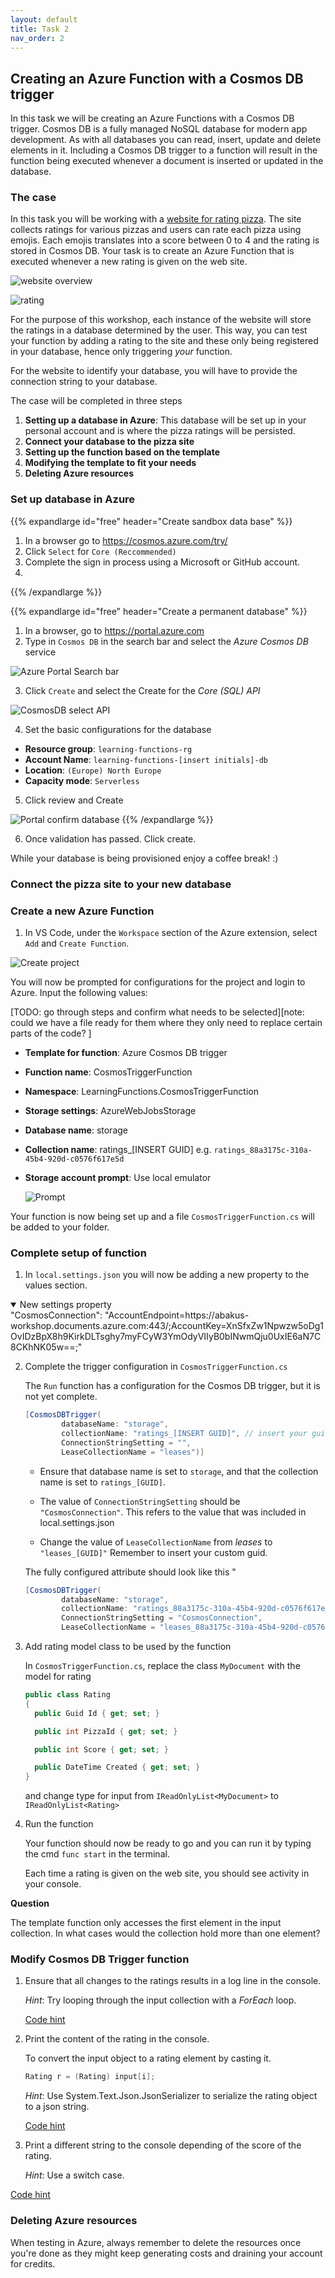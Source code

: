 ```yaml
---
layout: default
title: Task 2
nav_order: 2
---
```


## Creating an Azure Function with a Cosmos DB trigger

In this task we will be creating an Azure Functions with a Cosmos DB trigger.
Cosmos DB is a fully managed NoSQL database for modern app development. As with all databases you can read, insert, update and delete elements in it. Including a Cosmos DB trigger to a function will result in the function being executed whenever a document is inserted or updated in the database.

### The case

In this task you will be working with a [website for rating pizza](https://pizzaapp.z1.web.core.windows.net/). The site collects ratings for various pizzas and users can rate each pizza using emojis. Each emojis translates into a score between 0 to 4 and the rating is stored in Cosmos DB. Your task is to create an Azure Function that is executed whenever a new rating is given on the web site.

![website overview](images/website-overview.png)

![rating](images/rating.png)

For the purpose of this workshop, each instance of the website will store the ratings in a database determined by the user. This way, you can test your function by adding a rating to the site and these only being registered in your database, hence only triggering _your_ function.

For the website to identify your database, you will have to provide the connection string to your database.

The case will be completed in three steps

1. **Setting up a database in Azure**: This database will be set up in your personal account and is where the pizza ratings will be persisted.
2. **Connect your database to the pizza site**
3. **Setting up the function based on the template**
4. **Modifying the template to fit your needs**
5. **Deleting Azure resources**

### Set up database in Azure

{{% expandlarge id="free" header="Create sandbox data base" %}}

1. In a browser go to https://cosmos.azure.com/try/
2. Click `Select` for `Core (Reccommended)`
3. Complete the sign in process using a Microsoft or GitHub account.
4.

{{% /expandlarge %}}

{{% expandlarge id="free" header="Create a permanent database" %}}

1. In a browser, go to https://portal.azure.com
2. Type in `Cosmos DB` in the search bar and select the _Azure Cosmos DB_ service

![Azure Portal Search bar](images/portal-searchbar.png)

3. Click `Create` and select the Create for the _Core (SQL) API_

![CosmosDB select API](images/portal-selectapi.png)

4. Set the basic configurations for the database

- **Resource group**: `learning-functions-rg`
- **Account Name**: `learning-functions-[insert initials]-db`
- **Location**: `(Europe) North Europe`
- **Capacity mode**: `Serverless`

5. Click review and Create

![Portal confirm database](images/portal-db-config-complete.png)
{{% /expandlarge %}}

6. Once validation has passed. Click create.

While your database is being provisioned enjoy a coffee break! :)

### Connect the pizza site to your new database

### Create a new Azure Function

1. In VS Code, under the `Workspace` section of the Azure extension, select `Add` and `Create Function`.

![Create project](images/add-in-azure-extension.png)

You will now be prompted for configurations for the project and login to Azure. Input the following values:

[TODO: go through steps and confirm what needs to be selected][note: could we have a file ready for them where they only need to replace certain parts of the code? ]

- **Template for function**: Azure Cosmos DB trigger

- **Function name**: CosmosTriggerFunction

- **Namespace**: LearningFunctions.CosmosTriggerFunction

- **Storage settings**: AzureWebJobsStorage

- **Database name**: storage

- **Collection name**: ratings\_[INSERT GUID] e.g. `ratings_88a3175c-310a-45b4-920d-c0576f617e5d`

- **Storage account prompt**: Use local emulator

  ![Prompt](images/storage-prompt.png)

Your function is now being set up and a file `CosmosTriggerFunction.cs` will be added to your folder.

### Complete setup of function

1. In `local.settings.json` you will now be adding a new property to the values section.

<details open markdown="block">
  <summary>
  New settings property
  </summary>
    "CosmosConnection": "AccountEndpoint=https://abakus-workshop.documents.azure.com:443/;AccountKey=XnSfxZw1Npwzw5oDg1OvIDzBpX8h9KirkDLTsghy7myFCyW3YmOdyVIIyB0bINwmQju0UxIE6aN7C8CKhNK05w==;"
</details>

2. Complete the trigger configuration in `CosmosTriggerFunction.cs`

   The `Run` function has a configuration for the Cosmos DB trigger,
   but it is not yet complete.

   ```cs
   [CosmosDBTrigger(
           databaseName: "storage",
           collectionName: "ratings_[INSERT GUID]", // insert your guid here
           ConnectionStringSetting = "",
           LeaseCollectionName = "leases")]
   ```

   - Ensure that database name is set to `storage`, and that the collection name is set to `ratings_[GUID]`.

   - The value of `ConnectionStringSetting` should be `"CosmosConnection"`. This refers to the value that was included in local.settings.json

   - Change the value of `LeaseCollectionName` from _leases_ to `"leases_[GUID]"` Remember to insert your custom guid.

   The fully configured attribute should look like this
   "

   ```cs
   [CosmosDBTrigger(
           databaseName: "storage",
           collectionName: "ratings_88a3175c-310a-45b4-920d-c0576f617e5d",
           ConnectionStringSetting = "CosmosConnection",
           LeaseCollectionName = "leases_88a3175c-310a-45b4-920d-c0576f617e5d")]
   ```

3) Add rating model class to be used by the function

   In `CosmosTriggerFunction.cs`, replace the class `MyDocument` with the model for rating

   ```cs
   public class Rating
   {
     public Guid Id { get; set; }

     public int PizzaId { get; set; }

     public int Score { get; set; }

     public DateTime Created { get; set; }
   }
   ```

   and change type for input from `IReadOnlyList<MyDocument>` to `IReadOnlyList<Rating>`

4) Run the function

   Your function should now be ready to go and you can run it by typing the cmd `func start` in the terminal.

   Each time a rating is given on the web site, you should see activity in your console.

**Question**

The template function only accesses the first element in the input collection. In what cases would the collection hold more than one element?

### Modify Cosmos DB Trigger function

1. Ensure that all changes to the ratings results in a log line in the console.

   _Hint_: Try looping through the input collection with a _ForEach_ loop.

   [Code hint](https://github.com/acn-sbuad/avanade-workshop/tree/main/hints/CosmosDbTriggerFunction/ModifyCosmosDbFunction/logAllChanges)

2. Print the content of the rating in the console.

   To convert the input object to a rating element by casting it.

   ```cs
   Rating r = (Rating) input[i];
   ```

   _Hint_: Use System.Text.Json.JsonSerializer to serialize the rating object to a json string.

   [Code hint](https://github.com/acn-sbuad/avanade-workshop/tree/main/hints/CosmosDbTriggerFunction/ModifyCosmosDbFunction/printContent)

3. Print a different string to the console depending of the score of the rating.

   _Hint_: Use a switch case.

[Code hint](https://github.com/acn-sbuad/avanade-workshop/tree/main/hints/CosmosDbTriggerFunction/ModifyCosmosDbFunction/printStringBasedOnScore)

### Deleting Azure resources

When testing in Azure, always remember to delete the resources once you're done as they might keep generating costs and draining your account for credits.

